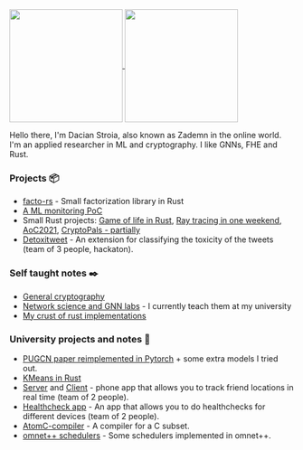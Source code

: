 <a href="https://github.com/anuraghazra/github-readme-stats">
  <img align="center" height = "200px" src="https://github-readme-stats.vercel.app/api/top-langs/?username=zademn&theme=tokyonight&hide=jupyter%20notebook&langs_count=4" />
</a>
<a href="https://github.com/anuraghazra/convoychat">
  <img align="center" height = "200px" src="https://github-readme-stats.vercel.app/api?username=Zademn&show_icons=true&theme=tokyonight" />
</a>

Hello there, I'm Dacian Stroia, also known as Zademn in the online world. I'm an applied researcher in ML and cryptography. I like GNNs, FHE and Rust.

### Projects :package:
- [facto-rs](https://github.com/zademn/fourq-rust) - Small factorization library in Rust
- [A ML monitoring PoC](https://github.com/zademn/mnist-mlops-learning)
- Small Rust projects: [Game of life in Rust](https://github.com/zademn/game-of-life-rust), [Ray tracing in one weekend](https://github.com/zademn/rust-rayt-weekend), [AoC2021](https://github.com/zademn/advent-of-rust-2021), [CryptoPals - partially](https://github.com/zademn/CryptoPalsRust)
- [Detoxitweet](https://github.com/DeluxeOwl/detoxifier-extension) - An extension for classifying the toxicity of the tweets (team of 3 people, hackaton). 
### Self taught notes :black_nib:
- [General cryptography](https://github.com/zademn/EverythingCrypto) 
- [Network science and GNN labs](https://github.com/zademn/netsci-labs) - I currently teach them at my university
- [My crust of rust implementations](https://github.com/zademn/crust-of-rust-learning)

### University projects and notes :school:
- [PUGCN paper reimplemented in Pytorch](https://github.com/zademn/PU-GCN-pytorch) + some extra models I tried out.
- [KMeans in Rust](https://github.com/zademn/big-data-analysis)
- [Server](https://github.com/DeluxeOwl/findmefindyou-server) and [Client](https://github.com/DeluxeOwl/findmefindyou-client) - phone app that allows you to track friend locations in real time (team of 2 people). 
- [Healthcheck app](https://github.com/zademn/IC2021) - An app that allows you to do healthchecks for different devices (team of 2 people). 
- [AtomC-compiler](https://github.com/zademn/AtomC-compiler) - A compiler for a C subset.
- [omnet++ schedulers](https://github.com/zademn/omnetpp-schedulers) - Some schedulers implemented in omnet++.  
<!--
**zademn/zademn** is a ✨ _special_ ✨ repository because its `README.md` (this file) appears on your GitHub profile.

Here are some ideas to get you started:

- 🔭 I’m currently working on ...
- 🌱 I’m currently learning ...
- 👯 I’m looking to collaborate on ...
- 🤔 I’m looking for help with ...
- 💬 Ask me about ...
- 📫 How to reach me: ...
- 😄 Pronouns: ...
- ⚡ Fun fact: ...
-->
